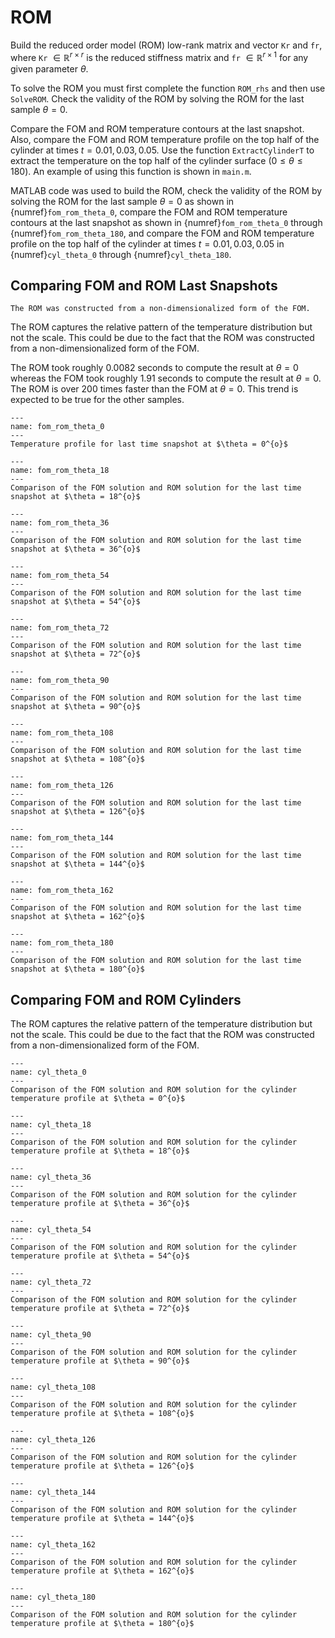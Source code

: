 # ROM

Build the reduced order model (ROM) low-rank matrix and vector `Kr` and `fr`, where `Kr` $\in \mathbb{R}^{r \times r}$ is the reduced stiffness matrix and `fr` $\in \mathbb{R}^{r \times 1}$ for any given parameter $\theta$. 

To solve the ROM you must first complete the function `ROM_rhs` and then use `SolveROM`. Check the validity of the ROM by solving the ROM for the last sample $\theta = 0$. 

Compare the FOM and ROM temperature contours at the last snapshot. Also, compare the FOM and ROM temperature profile on the top half of the cylinder at times $t = 0.01, 0.03, 0.05$. Use the function `ExtractCylinderT` to extract the temperature on the top half of the cylinder surface ($0 \leq \theta \leq 180$). An example of using this function is shown in `main.m`.

MATLAB code was used to build the ROM, check the validity of the ROM by solving the ROM for the last sample $\theta = 0$ as shown in {numref}`fom_rom_theta_0`, compare the FOM and ROM temperature contours at the last snapshot as shown in {numref}`fom_rom_theta_0` through {numref}`fom_rom_theta_180`, and compare the FOM and ROM temperature profile on the top half of the cylinder at times $t = 0.01, 0.03, 0.05$ in {numref}`cyl_theta_0` through {numref}`cyl_theta_180`.

## Comparing FOM and ROM Last Snapshots

```{note}
The ROM was constructed from a non-dimensionalized form of the FOM.
```

The ROM captures the relative pattern of the temperature distribution but not the scale.  This could be due to the fact that the ROM was constructed from a non-dimensionalized form of the FOM.

The ROM took roughly 0.0082 seconds to compute the result at $\theta = 0$ whereas the FOM took roughly 1.91 seconds to compute the result at $\theta = 0$.  The ROM is over 200 times faster than the FOM at $\theta = 0$.  This trend is expected to be true for the other samples.

```{figure} img/fom_rom_theta_0.png
---
name: fom_rom_theta_0
---
Temperature profile for last time snapshot at $\theta = 0^{o}$
```

```{figure} img/fom_rom_theta_18.png
---
name: fom_rom_theta_18
---
Comparison of the FOM solution and ROM solution for the last time snapshot at $\theta = 18^{o}$
```

```{figure} img/fom_rom_theta_36.png
---
name: fom_rom_theta_36
---
Comparison of the FOM solution and ROM solution for the last time snapshot at $\theta = 36^{o}$
```

```{figure} img/fom_rom_theta_54.png
---
name: fom_rom_theta_54
---
Comparison of the FOM solution and ROM solution for the last time snapshot at $\theta = 54^{o}$
```
```{figure} img/fom_rom_theta_72.png
---
name: fom_rom_theta_72
---
Comparison of the FOM solution and ROM solution for the last time snapshot at $\theta = 72^{o}$
```

```{figure} img/fom_rom_theta_90.png
---
name: fom_rom_theta_90
---
Comparison of the FOM solution and ROM solution for the last time snapshot at $\theta = 90^{o}$
```

```{figure} img/fom_rom_theta_108.png
---
name: fom_rom_theta_108
---
Comparison of the FOM solution and ROM solution for the last time snapshot at $\theta = 108^{o}$
```

```{figure} img/fom_rom_theta_126.png
---
name: fom_rom_theta_126
---
Comparison of the FOM solution and ROM solution for the last time snapshot at $\theta = 126^{o}$
```

```{figure} img/fom_rom_theta_144.png
---
name: fom_rom_theta_144
---
Comparison of the FOM solution and ROM solution for the last time snapshot at $\theta = 144^{o}$
```

```{figure} img/fom_rom_theta_162.png
---
name: fom_rom_theta_162
---
Comparison of the FOM solution and ROM solution for the last time snapshot at $\theta = 162^{o}$
```

```{figure} img/fom_rom_theta_180.png
---
name: fom_rom_theta_180
---
Comparison of the FOM solution and ROM solution for the last time snapshot at $\theta = 180^{o}$
```

## Comparing FOM and ROM Cylinders

The ROM captures the relative pattern of the temperature distribution but not the scale.  This could be due to the fact that the ROM was constructed from a non-dimensionalized form of the FOM.

```{figure} img/cyl_theta_0.png
---
name: cyl_theta_0
---
Comparison of the FOM solution and ROM solution for the cylinder temperature profile at $\theta = 0^{o}$
```

```{figure} img/cyl_theta_18.png
---
name: cyl_theta_18
---
Comparison of the FOM solution and ROM solution for the cylinder temperature profile at $\theta = 18^{o}$
```

```{figure} img/cyl_theta_36.png
---
name: cyl_theta_36
---
Comparison of the FOM solution and ROM solution for the cylinder temperature profile at $\theta = 36^{o}$
```

```{figure} img/cyl_theta_54.png
---
name: cyl_theta_54
---
Comparison of the FOM solution and ROM solution for the cylinder temperature profile at $\theta = 54^{o}$
```

```{figure} img/cyl_theta_72.png
---
name: cyl_theta_72
---
Comparison of the FOM solution and ROM solution for the cylinder temperature profile at $\theta = 72^{o}$
```

```{figure} img/cyl_theta_90.png
---
name: cyl_theta_90
---
Comparison of the FOM solution and ROM solution for the cylinder temperature profile at $\theta = 90^{o}$
```

```{figure} img/cyl_theta_108.png
---
name: cyl_theta_108
---
Comparison of the FOM solution and ROM solution for the cylinder temperature profile at $\theta = 108^{o}$
```

```{figure} img/cyl_theta_126.png
---
name: cyl_theta_126
---
Comparison of the FOM solution and ROM solution for the cylinder temperature profile at $\theta = 126^{o}$
```

```{figure} img/cyl_theta_144.png
---
name: cyl_theta_144
---
Comparison of the FOM solution and ROM solution for the cylinder temperature profile at $\theta = 144^{o}$
```

```{figure} img/cyl_theta_162.png
---
name: cyl_theta_162
---
Comparison of the FOM solution and ROM solution for the cylinder temperature profile at $\theta = 162^{o}$
```

```{figure} img/cyl_theta_180.png
---
name: cyl_theta_180
---
Comparison of the FOM solution and ROM solution for the cylinder temperature profile at $\theta = 180^{o}$
```